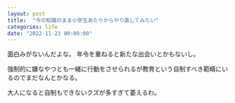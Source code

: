 ```yaml
---
layout: post
title:  "今の知識のまま小学生あたりからやり直してみたい"
categories: life
date: "2022-11-23 00:00:00"
---
```


面白みがないんだよな。
年令を重ねると新たな出会いとかもないし。

強制的に嫌なやつとも一緒に行動をさせられるが教育という自制すべき範疇にいるのでまだなんとかなる。

大人になると自制もできないクズが多すぎて萎えるわ。
